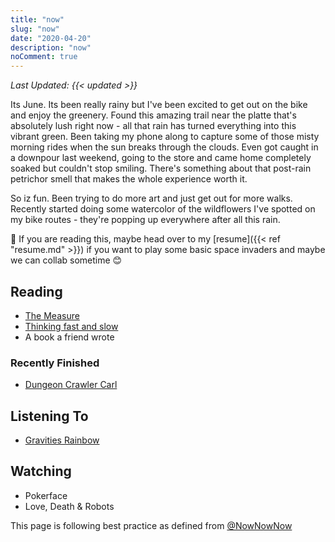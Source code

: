 ```yaml
---
title: "now"
slug: "now"
date: "2020-04-20"
description: "now"
noComment: true
---
```


_Last Updated: {{< updated >}}_

Its June. Its been really rainy but I've been excited to get out on the bike and enjoy the greenery. Found this amazing trail near the platte that's absolutely lush right now - all that rain has turned everything into this vibrant green. Been taking my phone along to capture some of those misty morning rides when the sun breaks through the clouds. Even got caught in a downpour last weekend, going to the store and came home completely soaked but couldn't stop smiling. There's something about that post-rain petrichor smell that makes the whole experience worth it.

So iz fun. Been trying to do more art and just get out for more walks. Recently started doing some watercolor of the wildflowers I've spotted on my bike routes - they're popping up everywhere after all this rain.

👋 If you are reading this, maybe head over to my [resume]({{< ref "resume.md" >}}) if you want to play some basic space invaders and maybe we can collab sometime 😊

## Reading
- [The Measure](https://app.thestorygraph.com/books)
- [Thinking fast and slow](https://www.wikiwand.com/en/articles/Thinking,_Fast_and_Slow)
- A book a friend wrote

### Recently Finished
- [Dungeon Crawler Carl](https://app.thestorygraph.com/books)

## Listening To
- [Gravities Rainbow](https://app.thestorygraph.com/books)

## Watching
- Pokerface
- Love, Death & Robots


This page is following best practice as defined from
[@NowNowNow](https://twitter.com/NowNowNow)
